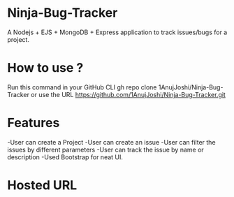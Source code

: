 # Ninja-Bug-Tracker
A Nodejs + EJS + MongoDB + Express application to track issues/bugs for a project.

# How to use ?
Run this command in your GitHub CLI
gh repo clone 1AnujJoshi/Ninja-Bug-Tracker
or use the URL
https://github.com/1AnujJoshi/Ninja-Bug-Tracker.git

# Features
-User can create a Project 
-User can create an issue
-User can filter the issues by different parameters
-User can track the issue by name or description
-Used Bootstrap for neat UI.

# Hosted URL
